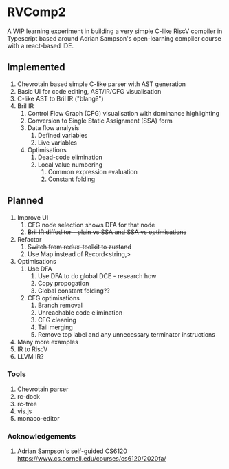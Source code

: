 # RVComp2

A WIP learning experiment in building a very simple C-like RiscV compiler in Typescript based around Adrian Sampson's open-learning compiler course with a react-based IDE.

## Implemented

1. Chevrotain based simple C-like parser with AST generation
2. Basic UI for code editing, AST/IR/CFG visualisation
3. C-like AST to Bril IR ("blang?")
4. Bril IR 
   1. Control Flow Graph (CFG) visualisation with dominance highlighting 
   2. Conversion to Single Static Assignment (SSA) form
   3. Data flow analysis
      1. Defined variables
      2. Live variables
   4. Optimisations
      1. Dead-code elimination
      2. Local value numbering
         1. Common expression evaluation
         2. Constant folding

## Planned

1. Improve UI
   1. CFG node selection shows DFA for that node
   2. ~~Bril IR diffeditor - plain vs SSA and SSA vs optimisations~~
2. Refactor
   1. ~~Switch from redux-toolkit to zustand~~
   2. Use Map instead of Record<string,>
3. Optimisations
   1. Use DFA
      1. Use DFA to do global DCE - research how
      2. Copy propogation
      3. Global constant folding??
   2. CFG optimisations
      1. Branch removal
      2. Unreachable code elimination
      3. CFG cleaning
      4. Tail merging
      5. Remove top label and any unnecessary terminator instructions
4. Many more examples
5. IR to RiscV
6. LLVM IR?

### Tools

1. Chevrotain parser
2. rc-dock
3. rc-tree
4. vis.js
5. monaco-editor

### Acknowledgements

1. Adrian Sampson's self-guided CS6120 https://www.cs.cornell.edu/courses/cs6120/2020fa/